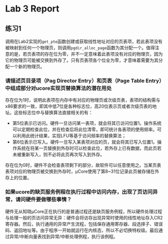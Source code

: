 # Lab 3 Report

## 练习1

调用在Lab2实现的`get_pte`函数创建或获取线性地址对应的页表项，若此表项没有被映射到任何一个物理页，则调用`pgdir_alloc_page`函数为其分配一个。值得注意的是，若页表项的存在位为零，并不一定意味着此表项没有对应的物理页，因为它的物理页可能被交换到外存了。只有页表项各个位全为零，才意味着需要为其分配一个新的物理页。

### 请描述页目录项（Pag Director Entry）和页表（Page Table Entry）中组成部分对ucore实现页替换算法的潜在用处

存在位为1时，说明此表项在内存中有对应的物理页或次级页表，表项的结构需与x86要求的一致，即其中低7位是各种标志位，高20位表示页或者次级页表的地址。这些标志位中与替换算法直接相关的有：

- 第5位表示已访问。硬件一旦访问某一表项，就会将其已访问位置1。操作系统可以定期检查此位，并在检查后将此位清零，即可统计各表项的使用频率。可以利用此统计结果，实现LFU等基于访问频率的替换算法；
- 第6位表示已写入。硬件一旦写入某表项对应的页，就会将其已写入位置1。操作系统在将某一页替换到外存时可以检查此位，若外存上已有数据，而此页若未被重新写入，则不必将此页再次写入到外存。

存在位为0时，硬件不会检查表项剩下的部分，故软件可以任意使用之。当某页表表项对应的物理页被交换到外存时，μCore使用了第8~31位记录此页被存储在外存上的位置。

### 如果ucore的缺页服务例程在执行过程中访问内存，出现了页访问异常，请问硬件要做哪些事情？

硬件无从知晓μCore正在执行的是普通过程还是缺页服务例程，所以硬件处理过程与处理一般的页访问异常无异：硬件会将访存出现异常时使用的线性地址存入CR2寄存器。然后，执行通用的异常产生流程，包括保存通用寄存器、段选择子、错误码、返回地址等。由于程序一开始就运行在内核态，所以不必切换特权级。最后通过异常/中断向量表找到异常/中断处理例程，执行该例程。
